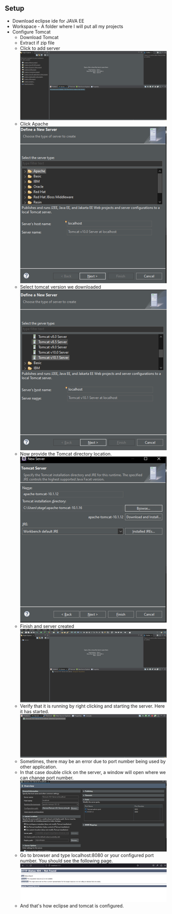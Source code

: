 ## Setup
- Download eclipse ide for JAVA EE
- Workspace - A folder where I will put all my projects
- Configure Tomcat
    - Download Tomcat
    - Extract if zip file
    - Click to add server
        ![Click to add server](image-1.png)
    - Click Apache
        ![Alt text](image-2.png)
    - Select tomcat version we downloaded
        ![Alt text](image-3.png)
    - Now provide the Tomcat directory location.
        ![Alt text](image-4.png)
    - Finish and server created
        ![Alt text](image-5.png)
    - Verify that it is running by right clicking and starting the server. Here it has started.
        ![Alt text](image-6.png)
    - Sometimes, there may be an error due to port number being used by other application. 
    - In that case double click on the server, a window will open where we can change port number.
        ![Alt text](image-7.png)
    - Go to browser and type localhost:8080 or your configured port number. You should see the following page.
        ![Alt text](image-8.png)
    - And that's how eclipse and tomcat is configured.
